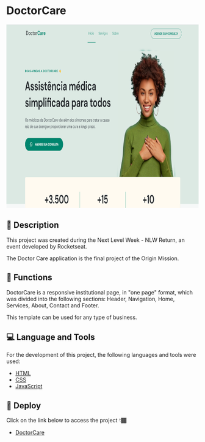 # DoctorCare

<p align="center" >
  <img src="./assets/doctor-care-screen.png" width="854px" height="480px" alt="DoctorCare Screen" />
</p>

## 📑 Description

<p> This project was created during the Next Level Week - NLW Return, an event developed by Rocketseat.</p>
<p>The Doctor Care application is the final project of the Origin Mission.</p>

## 🔗 Functions

<p>DoctorCare is a responsive institutional page, in "one page" format, which was divided into the following sections: Header, Navigation, Home, Services, About, Contact and Footer.</p> 
<p> This template can be used for any type of business.</p>

## 💻 Language and Tools

<p>For the development of this project, the following languages and tools were used:</p>

- [HTML](https://developer.mozilla.org/pt-BR/docs/Web/HTML)
- [CSS](https://developer.mozilla.org/pt-BR/docs/Web/CSS)
- [JavaScript](https://developer.mozilla.org/pt-BR/docs/Web/JavaScript)

## 🚀 Deploy

<p>Click on the link below to access the project 👇🏾</p>

- [DoctorCare](https://hrodrigomota.github.io/doctor-care/)
